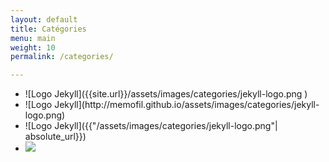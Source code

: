 ```yaml
---
layout: default
title: Catégories
menu: main
weight: 10
permalink: /categories/

---
```



<div>
<ul>
<li>
![Logo Jekyll]({{site.url}}/assets/images/categories/jekyll-logo.png )
</li>
<li>
![Logo Jekyll](http://memofil.github.io/assets/images/categories/jekyll-logo.png)
</li>
<li>
![Logo Jekyll]({{"/assets/images/categories/jekyll-logo.png"| absolute_url}})
</li>
<li>
<img src="{{site.url}}/assets/images/categories/jekyll-logo.png" />
</li>
</ul>
</div>
<div>
</div>

